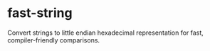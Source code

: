 # fast-string
Convert strings to little endian hexadecimal representation for fast, compiler-friendly comparisons.
